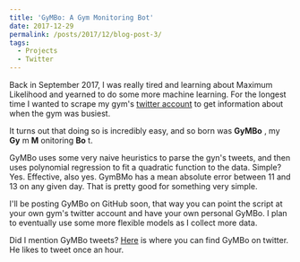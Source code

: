 ```yaml
---
title: 'GyMBo: A Gym Monitoring Bot'
date: 2017-12-29
permalink: /posts/2017/12/blog-post-3/
tags:
  - Projects
  - Twitter
---
```


Back in September 2017, I was really tired and learning about Maximum Likelihood and yearned to do some more machine learning.  For the longest time I wanted to scrape my gym's [twitter account](https://twitter.com/WesternWeightRm?lang=en) to get information about when the gym was busiest. 

It turns out that doing so is incredibly easy, and so born was __GyMBo__ , my  __Gy__ m  __M__ onitoring  __Bo__ t.  

GyMBo uses some very naive heuristics to parse the gyn's tweets, and then uses polynomial regression to fit a quadratic function to the data.  Simple? Yes.  Effective, also yes.  GymBMo has a mean absolute error between 11 and 13 on any given day. That is pretty good for something very simple.

I'll be posting GyMBo on GitHub soon, that way you can point the script at your own gym's twitter account and have your own personal GyMBo. I plan to eventually use some more flexible models as I collect more data.


Did I mention GyMBo tweets?  [Here](https://twitter.com/WesternGymBot?lang=en) is where you can find GyMBo on twitter.  He likes to tweet once an hour.